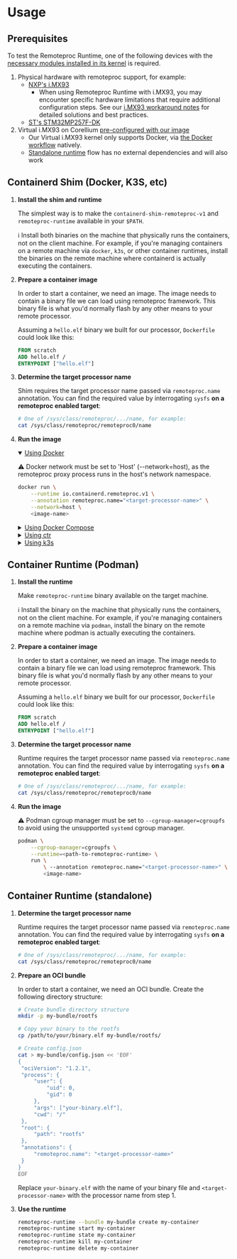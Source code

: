 # Usage

## Prerequisites

To test the Remoteproc Runtime, one of the following devices with the [necessary modules installed in its kernel](./YOCTO_BUILD_INST.md) is required.

1. Physical hardware with remoteproc support, for example:
   - [NXP's i.MX93](https://www.nxp.com/products/processors-and-microcontrollers/arm-processors/i-mx-applications-processors/i-mx-9-processors/i-mx-93-applications-processor-family-arm-cortex-a55-ml-acceleration-power-efficient-mpu:i.MX93)
     - When using Remoteproc Runtime with i.MX93, you may encounter specific hardware limitations that require additional configuration steps. See our [i.MX93 workaround notes](IMX93_WORKAROUNDS.md) for detailed solutions and best practices.
   - [ST's STM32MP257F-DK](https://www.st.com/en/evaluation-tools/stm32mp257f-dk.html)
2. Virtual i.MX93 on Corellium [pre-configured with our image](./CORELLIUM_USAGE.md)
   - Our Virtual i.MX93 kernel only supports Docker, via [the Docker workflow](#using-docker) natively.
   - [Standalone runtime](#container-runtime-standalone) flow has no external dependencies and will also work

## Containerd Shim (Docker, K3S, etc)

1. **Install the shim and runtime**

   The simplest way is to make the `containerd-shim-remoteproc-v1` and `remoteproc-runtime` available in your `$PATH`.

   ℹ️ Install both binaries on the machine that physically runs the containers, not on the client machine. For example, if you're managing containers on a remote machine via `docker`, `k3s`, or other container runtimes, install the binaries on the remote machine where containerd is actually executing the containers.

1. **Prepare a container image**

   In order to start a container, we need an image. The image needs to contain a binary file we can load using remoteproc framework. This binary file is what you'd normally flash by any other means to your remote processor.

   Assuming a `hello.elf` binary we built for our processor, `Dockerfile` could look like this:

   ```Dockerfile
   FROM scratch
   ADD hello.elf /
   ENTRYPOINT ["hello.elf"]
   ```

1. **Determine the target processor name**

   Shim requires the target processor name passed via `remoteproc.name` annotation. You can find the required value by interrogating `sysfs` **on a remoteproc enabled target**:

   ```sh
   # One of /sys/class/remoteproc/.../name, for example:
   cat /sys/class/remoteproc/remoteproc0/name
   ```

1. **Run the image**

    <details open>
    <summary id="using-docker"><ins>Using Docker</ins></summary>

   ⚠️ Docker network must be set to 'Host' (--network=host), as the remoteproc proxy process runs in the host's network namespace.

   ```sh
   docker run \
       --runtime io.containerd.remoteproc.v1 \
       --annotation remoteproc.name="<target-processor-name>" \
       --network=host \
       <image-name>
   ```

   </details>

   <details>
   <summary><ins>Using Docker Compose</ins></summary>

   ```yaml
   services:
     hello:
       image: <image-name>
       runtime: io.containerd.remoteproc.v1
       annotations:
         remoteproc.name: <target-processor-name>
   ```

   And then

   ```sh
   docker compose up
   ```

   </details>

   <details>
   <summary><ins>Using ctr</ins></summary>

   ```sh
   ctr run \
       --runtime io.containerd.remoteproc.v1 \
       --annotation remoteproc.name="<target-processor-name>" \
       <image-name> <container-name>
   ```

   </details>

   <details>
   <summary><ins>Using k3s</ins></summary>

   Adjust [`k3s` configuration](https://rancher.com/docs/k3s/latest/en/advanced/#configuring-containerd) to add the new runtime:

   ```toml
   [plugins."io.containerd.grpc.v1.cri".containerd.runtimes.remoteproc]
     runtime_type = "io.containerd.remoteproc.v1"

     # `pod_annotations` is a list of annotations that will be passed to both the pod sandbox, and container OCI annotations.
     # Details: https://raw.githubusercontent.com/containerd/containerd/main/docs/cri/config.md
     pod_annotations = ["remoteproc.name"]
   ```

   And register the runtime with `kubernetes`:

   ```bash
   sudo kubectl apply -f - <<'YAML'
   apiVersion: node.k8s.io/v1
   kind: RuntimeClass
   metadata:
       name: remoteproc
   handler: remoteproc
   YAML
   ```

   Finally, you can run a pod with the necessary annotation:

   ```sh
   kubectl apply -f - <<EOF
   kind: Pod
   apiVersion: v1
   metadata:
     name: demo-pod
     annotations:
       remoteproc.name: <target-processor-name>
   spec:
     runtimeClassName: remoteproc
     containers:
       - name: demo-app
         image: <image-name>
         imagePullPolicy: IfNotPresent
   EOF
   ```

   </details>

## Container Runtime (Podman)

1. **Install the runtime**

   Make `remoteproc-runtime` binary available on the target machine.

   ℹ️ Install the binary on the machine that physically runs the containers, not on the client machine. For example, if you're managing containers on a remote machine via `podman`, install the binary on the remote machine where podman is actually executing the containers.

1. **Prepare a container image**

   In order to start a container, we need an image. The image needs to contain a binary file we can load using remoteproc framework. This binary file is what you'd normally flash by any other means to your remote processor.

   Assuming a `hello.elf` binary we built for our processor, `Dockerfile` could look like this:

   ```Dockerfile
   FROM scratch
   ADD hello.elf /
   ENTRYPOINT ["hello.elf"]
   ```

1. **Determine the target processor name**

   Runtime requires the target processor name passed via `remoteproc.name` annotation. You can find the required value by interrogating `sysfs` **on a remoteproc enabled target**:

   ```sh
   # One of /sys/class/remoteproc/.../name, for example:
   cat /sys/class/remoteproc/remoteproc0/name
   ```

1. **Run the image**

   ⚠️ Podman cgroup manager must be set to `--cgroup-manager=cgroupfs` to avoid using the unsupported `systemd` cgroup manager.

   ```sh
   podman \
       --cgroup-manager=cgroupfs \
       --runtime=<path-to-remoteproc-runtime> \
       run \
           \ --annotation remoteproc.name="<target-processor-name>" \
           <image-name>
   ```

## Container Runtime (standalone)

1. **Determine the target processor name**

   Runtime requires the target processor name passed via `remoteproc.name` annotation. You can find the required value by interrogating `sysfs` **on a remoteproc enabled target**:

   ```sh
   # One of /sys/class/remoteproc/.../name, for example:
   cat /sys/class/remoteproc/remoteproc0/name
   ```

1. **Prepare an OCI bundle**

   In order to start a container, we need an OCI bundle. Create the following directory structure:

   ```bash
   # Create bundle directory structure
   mkdir -p my-bundle/rootfs

   # Copy your binary to the rootfs
   cp /path/to/your/binary.elf my-bundle/rootfs/

   # Create config.json
   cat > my-bundle/config.json << 'EOF'
   {
   	"ociVersion": "1.2.1",
   	"process": {
   		"user": {
   			"uid": 0,
   			"gid": 0
   		},
   		"args": ["your-binary.elf"],
   		"cwd": "/"
   	},
   	"root": {
   		"path": "rootfs"
   	},
   	"annotations": {
   		"remoteproc.name": "<target-processor-name>"
   	}
   }
   EOF
   ```

   Replace `your-binary.elf` with the name of your binary file and `<target-processor-name>` with the processor name from step 1.

1. **Use the runtime**

   ```bash
   remoteproc-runtime --bundle my-bundle create my-container
   remoteproc-runtime start my-container
   remoteproc-runtime state my-container
   remoteproc-runtime kill my-container
   remoteproc-runtime delete my-container
   ```
